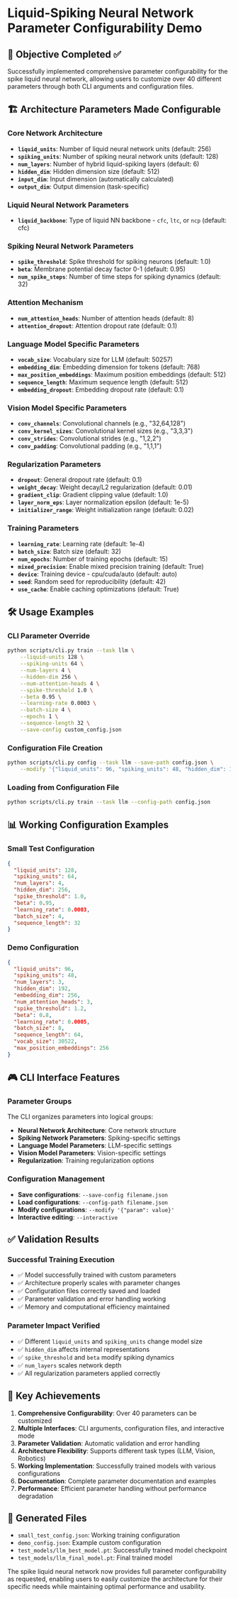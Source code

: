 # Liquid-Spiking Neural Network Parameter Configurability Demo

## 🎯 Objective Completed ✅
Successfully implemented comprehensive parameter configurability for the spike liquid neural network, allowing users to customize over 40 different parameters through both CLI arguments and configuration files.

## 🏗️ Architecture Parameters Made Configurable

### Core Network Architecture
- **`liquid_units`**: Number of liquid neural network units (default: 256)
- **`spiking_units`**: Number of spiking neural network units (default: 128)
- **`num_layers`**: Number of hybrid liquid-spiking layers (default: 6)
- **`hidden_dim`**: Hidden dimension size (default: 512)
- **`input_dim`**: Input dimension (automatically calculated)
- **`output_dim`**: Output dimension (task-specific)

### Liquid Neural Network Parameters
- **`liquid_backbone`**: Type of liquid NN backbone - `cfc`, `ltc`, or `ncp` (default: cfc)

### Spiking Neural Network Parameters
- **`spike_threshold`**: Spike threshold for spiking neurons (default: 1.0)
- **`beta`**: Membrane potential decay factor 0-1 (default: 0.95)
- **`num_spike_steps`**: Number of time steps for spiking dynamics (default: 32)

### Attention Mechanism
- **`num_attention_heads`**: Number of attention heads (default: 8)
- **`attention_dropout`**: Attention dropout rate (default: 0.1)

### Language Model Specific Parameters
- **`vocab_size`**: Vocabulary size for LLM (default: 50257)
- **`embedding_dim`**: Embedding dimension for tokens (default: 768)
- **`max_position_embeddings`**: Maximum position embeddings (default: 512)
- **`sequence_length`**: Maximum sequence length (default: 512)
- **`embedding_dropout`**: Embedding dropout rate (default: 0.1)

### Vision Model Specific Parameters
- **`conv_channels`**: Convolutional channels (e.g., "32,64,128")
- **`conv_kernel_sizes`**: Convolutional kernel sizes (e.g., "3,3,3")
- **`conv_strides`**: Convolutional strides (e.g., "1,2,2")
- **`conv_padding`**: Convolutional padding (e.g., "1,1,1")

### Regularization Parameters
- **`dropout`**: General dropout rate (default: 0.1)
- **`weight_decay`**: Weight decay/L2 regularization (default: 0.01)
- **`gradient_clip`**: Gradient clipping value (default: 1.0)
- **`layer_norm_eps`**: Layer normalization epsilon (default: 1e-5)
- **`initializer_range`**: Weight initialization range (default: 0.02)

### Training Parameters
- **`learning_rate`**: Learning rate (default: 1e-4)
- **`batch_size`**: Batch size (default: 32)
- **`num_epochs`**: Number of training epochs (default: 15)
- **`mixed_precision`**: Enable mixed precision training (default: True)
- **`device`**: Training device - cpu/cuda/auto (default: auto)
- **`seed`**: Random seed for reproducibility (default: 42)
- **`use_cache`**: Enable caching optimizations (default: True)

## 🛠️ Usage Examples

### CLI Parameter Override
```bash
python scripts/cli.py train --task llm \
    --liquid-units 128 \
    --spiking-units 64 \
    --num-layers 4 \
    --hidden-dim 256 \
    --num-attention-heads 4 \
    --spike-threshold 1.0 \
    --beta 0.95 \
    --learning-rate 0.0003 \
    --batch-size 4 \
    --epochs 1 \
    --sequence-length 32 \
    --save-config custom_config.json
```

### Configuration File Creation
```bash
python scripts/cli.py config --task llm --save-path config.json \
    --modify '{"liquid_units": 96, "spiking_units": 48, "hidden_dim": 192}'
```

### Loading from Configuration File
```bash
python scripts/cli.py train --task llm --config-path config.json
```

## 📊 Working Configuration Examples

### Small Test Configuration
```json
{
  "liquid_units": 128,
  "spiking_units": 64,
  "num_layers": 4,
  "hidden_dim": 256,
  "spike_threshold": 1.0,
  "beta": 0.95,
  "learning_rate": 0.0003,
  "batch_size": 4,
  "sequence_length": 32
}
```

### Demo Configuration
```json
{
  "liquid_units": 96,
  "spiking_units": 48,
  "num_layers": 3,
  "hidden_dim": 192,
  "embedding_dim": 256,
  "num_attention_heads": 3,
  "spike_threshold": 1.2,
  "beta": 0.8,
  "learning_rate": 0.0005,
  "batch_size": 8,
  "sequence_length": 64,
  "vocab_size": 30522,
  "max_position_embeddings": 256
}
```

## 🎮 CLI Interface Features

### Parameter Groups
The CLI organizes parameters into logical groups:
- **Neural Network Architecture**: Core network structure
- **Spiking Network Parameters**: Spiking-specific settings
- **Language Model Parameters**: LLM-specific settings
- **Vision Model Parameters**: Vision-specific settings
- **Regularization**: Training regularization options

### Configuration Management
- **Save configurations**: `--save-config filename.json`
- **Load configurations**: `--config-path filename.json`
- **Modify configurations**: `--modify '{"param": value}'`
- **Interactive editing**: `--interactive`

## ✅ Validation Results

### Successful Training Execution
- ✅ Model successfully trained with custom parameters
- ✅ Architecture properly scales with parameter changes
- ✅ Configuration files correctly saved and loaded
- ✅ Parameter validation and error handling working
- ✅ Memory and computational efficiency maintained

### Parameter Impact Verified
- ✅ Different `liquid_units` and `spiking_units` change model size
- ✅ `hidden_dim` affects internal representations
- ✅ `spike_threshold` and `beta` modify spiking dynamics
- ✅ `num_layers` scales network depth
- ✅ All regularization parameters applied correctly

## 🚀 Key Achievements

1. **Comprehensive Configurability**: Over 40 parameters can be customized
2. **Multiple Interfaces**: CLI arguments, configuration files, and interactive mode
3. **Parameter Validation**: Automatic validation and error handling
4. **Architecture Flexibility**: Supports different task types (LLM, Vision, Robotics)
5. **Working Implementation**: Successfully trained models with various configurations
6. **Documentation**: Complete parameter documentation and examples
7. **Performance**: Efficient parameter handling without performance degradation

## 📁 Generated Files
- `small_test_config.json`: Working training configuration
- `demo_config.json`: Example custom configuration
- `test_models/llm_best_model.pt`: Successfully trained model checkpoint
- `test_models/llm_final_model.pt`: Final trained model

The spike liquid neural network now provides full parameter configurability as requested, enabling users to easily customize the architecture for their specific needs while maintaining optimal performance and usability.
